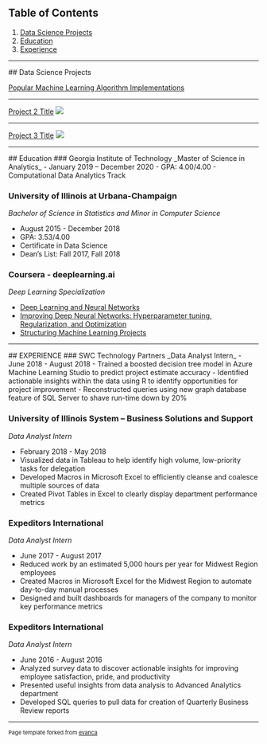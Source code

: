 ## Table of Contents

1. [Data Science Projects](#dsp)  
2. [Education](#edu)  
3. [Experience](#exp)  

---
<a name="dsp"/>
## Data Science Projects

[Popular Machine Learning Algorithm Implementations](/ml)

---
[Project 2 Title](/pdf/sample_presentation.pdf)
<img src="images/dummy_thumbnail.jpg?raw=true"/>

---
[Project 3 Title](https://github.com/ryan-k-miller/Machine-Learning-Algorithms)
<img src="images/dummy_thumbnail.jpg?raw=true"/>



---
<a name="edu"/>
## Education
### Georgia Institute of Technology
_Master of Science in Analytics_  
- January 2019 – December 2020  
- GPA: 4.00/4.00  
- Computational Data Analytics Track  

### University of Illinois at Urbana-Champaign
_Bachelor of Science in Statistics and Minor in Computer Science_
- August 2015 - December 2018			
- GPA: 3.53/4.00
- Certificate in Data Science
- Dean’s List: Fall 2017, Fall 2018

### Coursera - deeplearning.ai
_Deep Learning Specialization_
- [Deep Learning and Neural Networks](https://www.coursera.org/account/accomplishments/verify/4NX63CCTK5QD)
- [Improving Deep Neural Networks: Hyperparameter tuning, Regularization, and Optimization](https://www.coursera.org/account/accomplishments/verify/W6ZPW5Q4P2SC)
- [Structuring Machine Learning Projects](
https://www.coursera.org/account/accomplishments/verify/5NLLQPEYNZ4X)

---
<a name="exp"/>
## EXPERIENCE
### SWC Technology Partners
_Data Analyst Intern_ 
- June 2018 - August 2018
- Trained a boosted decision tree model in Azure Machine Learning Studio to predict project estimate accuracy
- Identified actionable insights within the data using R to identify opportunities for project improvement
- Reconstructed queries using new graph database feature of SQL Server to shave run-time down by 20%

### University of Illinois System – Business Solutions and Support
_Data Analyst Intern_
- February 2018 - May 2018
- Visualized data in Tableau to help identify high volume, low-priority tasks for delegation
- Developed Macros in Microsoft Excel to efficiently cleanse and coalesce multiple sources of data
- Created Pivot Tables in Excel to clearly display department performance metrics

### Expeditors International
_Data Analyst Intern_
- June 2017 - August 2017              							            
- Reduced work by an estimated 5,000 hours per year for Midwest Region employees 
- Created Macros in Microsoft Excel for the Midwest Region to automate day-to-day manual processes
- Designed and built dashboards for managers of the company to monitor key performance metrics

### Expeditors International
_Data Analyst Intern_
- June 2016 - August 2016
- Analyzed survey data to discover actionable insights for improving employee satisfaction, pride, and productivity 
- Presented useful insights from data analysis to Advanced Analytics department
- Developed SQL queries to pull data for creation of Quarterly Business Review reports


---
<p style="font-size:11px">Page template forked from <a href="https://github.com/evanca/quick-portfolio">evanca</a></p>
<!-- Remove above link if you don't want to attibute -->
